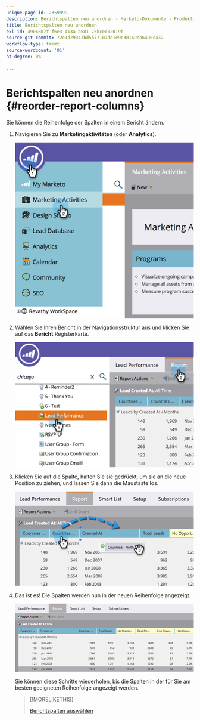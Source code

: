 ```yaml
---
unique-page-id: 2359999
description: Berichtspalten neu anordnen - Marketo-Dokumente - Produktdokumentation
title: Berichtspalten neu anordnen
exl-id: 4906807f-f6e3-413a-b581-75bcec02019b
source-git-commit: 72e1d29347bd5b77107da1e9c30169cb6490c432
workflow-type: tm+mt
source-wordcount: '91'
ht-degree: 0%

---
```


# Berichtspalten neu anordnen {#reorder-report-columns}

Sie können die Reihenfolge der Spalten in einem Bericht ändern.

1. Navigieren Sie zu **Marketingaktivitäten** (oder **Analytics**).

   ![](assets/image2014-9-16-10-3a50-3a27.png)

1. Wählen Sie Ihren Bericht in der Navigationsstruktur aus und klicken Sie auf das **Bericht** Registerkarte.

   ![](assets/image2014-9-16-10-3a50-3a31.png)

1. Klicken Sie auf die Spalte, halten Sie sie gedrückt, um sie an die neue Position zu ziehen, und lassen Sie dann die Maustaste los.

   ![](assets/image2014-9-16-10-3a50-3a34.png)

1. Das ist es! Die Spalten werden nun in der neuen Reihenfolge angezeigt.

   ![](assets/image2014-9-16-10-3a50-3a37.png)

   Sie können diese Schritte wiederholen, bis die Spalten in der für Sie am besten geeigneten Reihenfolge angezeigt werden.

   >[!MORELIKETHIS]
   >
   >[Berichtspalten auswählen](/help/marketo/product-docs/reporting/basic-reporting/editing-reports/select-report-columns.md)
